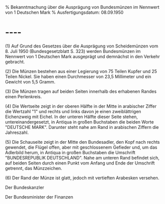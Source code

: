 % Bekanntmachung über die Ausprägung von Bundesmünzen im Nennwert von 1 Deutschen Mark
% Ausfertigungsdatum: 08.09.1950
 
# ----

(1) Auf Grund des Gesetzes über die Ausprägung von Scheidemünzen vom 8. Juli 1950 (Bundesgesetzblatt S. 323) werden Bundesmünzen im Nennwert von 1 Deutschen Mark ausgeprägt und demnächst in den Verkehr gebracht.

(2) Die Münzen bestehen aus einer Legierung von 75 Teilen Kupfer und 25 Teilen Nickel. Sie haben einen Durchmesser von 23,5 Millimeter und ein Gewicht von 5,5 Gramm.

(3) Die Münzen tragen auf beiden Seiten innerhalb des erhabenen Randes einen Perlenkreis.

(4) Die Wertseite zeigt in der oberen Hälfte in der Mitte in arabischer Ziffer die Wertzahl "1" und rechts und links davon je einen zweiblättrigen Eichenzweig mit Eichel. In der unteren Hälfte dieser Seite stehen, untereinandergesetzt, in Antiqua in großen Buchstaben die beiden Worte "DEUTSCHE MARK". Darunter steht nahe am Rand in arabischen Ziffern die Jahreszahl.

(5) Die Schauseite zeigt in der Mitte den Bundesadler, den Kopf nach rechts gewendet, die Flügel offen, aber mit geschlossenem Gefieder und, um das Adlerbild herum, in Antiqua in großen Buchstaben die Umschrift "BUNDESREPUBLIK DEUTSCHLAND". Nahe am unteren Rand befindet sich, auf beiden Seiten durch einen Punkt vom Anfang und Ende der Umschrift getrennt, das Münzzeichen.

(6) Der Rand der Münze ist glatt, jedoch mit vertieften Arabesken versehen.   

Der Bundeskanzler  

Der Bundesminister der Finanzen
